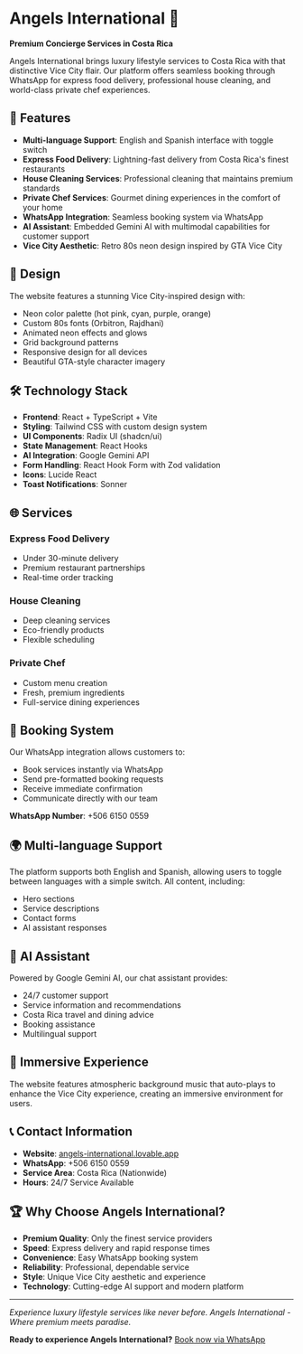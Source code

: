 # Angels International 🌴

**Premium Concierge Services in Costa Rica**

Angels International brings luxury lifestyle services to Costa Rica with that distinctive Vice City flair. Our platform offers seamless booking through WhatsApp for express food delivery, professional house cleaning, and world-class private chef experiences.

## 🚀 Features

- **Multi-language Support**: English and Spanish interface with toggle switch
- **Express Food Delivery**: Lightning-fast delivery from Costa Rica's finest restaurants
- **House Cleaning Services**: Professional cleaning that maintains premium standards
- **Private Chef Services**: Gourmet dining experiences in the comfort of your home
- **WhatsApp Integration**: Seamless booking system via WhatsApp
- **AI Assistant**: Embedded Gemini AI with multimodal capabilities for customer support
- **Vice City Aesthetic**: Retro 80s neon design inspired by GTA Vice City

## 🎨 Design

The website features a stunning Vice City-inspired design with:
- Neon color palette (hot pink, cyan, purple, orange)
- Custom 80s fonts (Orbitron, Rajdhani)
- Animated neon effects and glows
- Grid background patterns
- Responsive design for all devices
- Beautiful GTA-style character imagery

## 🛠 Technology Stack

- **Frontend**: React + TypeScript + Vite
- **Styling**: Tailwind CSS with custom design system
- **UI Components**: Radix UI (shadcn/ui)
- **State Management**: React Hooks
- **AI Integration**: Google Gemini API
- **Form Handling**: React Hook Form with Zod validation
- **Icons**: Lucide React
- **Toast Notifications**: Sonner

## 🌐 Services

### Express Food Delivery
- Under 30-minute delivery
- Premium restaurant partnerships
- Real-time order tracking

### House Cleaning
- Deep cleaning services
- Eco-friendly products
- Flexible scheduling

### Private Chef
- Custom menu creation
- Fresh, premium ingredients
- Full-service dining experiences

## 📱 Booking System

Our WhatsApp integration allows customers to:
- Book services instantly via WhatsApp
- Send pre-formatted booking requests
- Receive immediate confirmation
- Communicate directly with our team

**WhatsApp Number**: +506 6150 0559

## 🌍 Multi-language Support

The platform supports both English and Spanish, allowing users to toggle between languages with a simple switch. All content, including:
- Hero sections
- Service descriptions
- Contact forms
- AI assistant responses

## 🤖 AI Assistant

Powered by Google Gemini AI, our chat assistant provides:
- 24/7 customer support
- Service information and recommendations
- Costa Rica travel and dining advice
- Booking assistance
- Multilingual support

## 🎵 Immersive Experience

The website features atmospheric background music that auto-plays to enhance the Vice City experience, creating an immersive environment for users.

## 📞 Contact Information

- **Website**: [angels-international.lovable.app](https://angels-international.lovable.app)
- **WhatsApp**: +506 6150 0559
- **Service Area**: Costa Rica (Nationwide)
- **Hours**: 24/7 Service Available

## 🏆 Why Choose Angels International?

- **Premium Quality**: Only the finest service providers
- **Speed**: Express delivery and rapid response times
- **Convenience**: Easy WhatsApp booking system
- **Reliability**: Professional, dependable service
- **Style**: Unique Vice City aesthetic and experience
- **Technology**: Cutting-edge AI support and modern platform

---

*Experience luxury lifestyle services like never before. Angels International - Where premium meets paradise.*

**Ready to experience Angels International?** [Book now via WhatsApp](https://wa.me/50661500559)